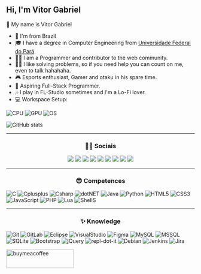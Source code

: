 ## Hi, I'm Vitor Gabriel
🎩 My name is Vitor Gabriel
-  📍 I'm from Brazil
- 🎓 I have a degree in Computer Engineering from [Universidade Federal do Pará](http://www.facompcastanhal.ufpa.br/).
- 👨‍💻 I am a Programmer and contributor to the web community.
- 👨‍🏫 I like solving problems, so if you need help you can count on me, even to talk hahahaha.
- 🎮 Esports enthusiast, Gamer and otaku in his spare time.
- 🧙 Aspiring Full-Stack Programmer.
- 🎶 I play in FL-Studio sometimes and I'm a Lo-Fi lover.
- 💻 Workspace Setup:<br>

![CPU](https://img.shields.io/badge/AMD-Ryzen_3_4100-ED1C24?style=for-the-badge&logo=amd&logoColor=white) ![GPU](https://img.shields.io/badge/NVIDIA-GTX1650-76B900?style=for-the-badge&logo=nvidia&logoColor=white) ![OS](https://img.shields.io/badge/Debian-Buster-A81D33?style=for-the-badge&logo=debian&logoColor=white)

![GitHub stats](https://github-readme-stats.vercel.app/api?username=eng-vitor&show_icons=true&theme=default)

<hr>
<h3 align="center">👨‍🎓 Sociais</h3>
<p align="center">
<a href="https://www.linkedin.com/in/mr-vitor-g-dantas"><img src="https://img.shields.io/badge/LinkedIn-0077B5?style=for-the-badge&logo=linkedin&logoColor=white"></a>
<a href="https://www.instagram.com/vithorbiel"><img src="https://img.shields.io/badge/Instagram-E4405F?style=for-the-badge&logo=instagram&logoColor=white"></a>
<a href="https://www.twitter.com/vi_Throl"><img src="	https://img.shields.io/badge/Twitter-1DA1F2?style=for-the-badge&logo=twitter&logoColor=white"></a>
<a href="https://www.twitch.tv/dikdama"><img src="https://img.shields.io/badge/Twitch-9146FF?style=for-the-badge&logo=twitch&logoColor=white"></a>
<a href="mailto:vitorgmendes99@gmail.com"><img src="https://img.shields.io/badge/Gmail-D14836?style=for-the-badge&logo=gmail&logoColor=white"></a>
<a href="https://www.codepen.io/r0t1vdev"><img src="https://img.shields.io/badge/Codepen-000000?style=for-the-badge&logo=codepen&logoColor=white"></a>
<a href="https://www.hackerrank.com/V1t0rm3nd3S"><img src="https://img.shields.io/badge/-Hackerrank-2EC866?style=for-the-badge&logo=HackerRank&logoColor=white"></a>
<a href="https://stackoverflow.com/users/20521145/vitor-gabriel"><img src="https://img.shields.io/badge/Stack_Overflow-FE7A16?style=for-the-badge&logo=stack-overflow&logoColor=white"></a>
<a href="https://steamcommunity.com/id/dikdama"><img src="https://img.shields.io/badge/Steam-000000?style=for-the-badge&logo=steam&logoColor=white"></a>
</p>

<hr>
<h3 align="center">😎 Competences</h3>
<p align="center">

![C](https://img.shields.io/badge/C-00599C?style=for-the-badge&logo=c&logoColor=white)
![Cplusplus](https://img.shields.io/badge/C%2B%2B-00599C?style=for-the-badge&logo=c%2B%2B&logoColor=white)
![Csharp](https://img.shields.io/badge/C%23-239120?style=for-the-badge&logo=c-sharp&logoColor=white)
![dotNET](https://img.shields.io/badge/.NET-5C2D91?style=for-the-badge&logo=.net&logoColor=white)
![Java](https://img.shields.io/badge/Java-ED8B00?style=for-the-badge&logo=java&logoColor=white)
![Python](https://img.shields.io/badge/Python-14354C?style=for-the-badge&logo=python&logoColor=white)
![HTML5](https://img.shields.io/badge/HTML-239120?style=for-the-badge&logo=html5&logoColor=white)
![CSS3](https://img.shields.io/badge/CSS3-1572B6?style=for-the-badge&logo=css3&logoColor=white)
![JavaScript](https://img.shields.io/badge/JavaScript-F7DF1E?style=for-the-badge&logo=javascript&logoColor=black)
![PHP](https://img.shields.io/badge/PHP-777BB4?style=for-the-badge&logo=php&logoColor=white)
![Lua](https://img.shields.io/badge/Lua-2C2D72?style=for-the-badge&logo=lua&logoColor=white)
![ShellS](https://img.shields.io/badge/Shell_Script-121011?style=for-the-badge&logo=gnu-bash&logoColor=white)


</p>

<hr>
<h3 align="center">✨ Knowledge</h3>
<p align="center">

![Git](https://img.shields.io/badge/GIT-E44C30?style=for-the-badge&logo=git&logoColor=white)
![GitLab](https://img.shields.io/badge/GitLab-330F63?style=for-the-badge&logo=gitlab&logoColor=white)
![Eclipse](https://img.shields.io/badge/Eclipse-2C2255?style=for-the-badge&logo=eclipse&logoColor=white)
![VisualStudio](https://img.shields.io/badge/Visual_Studio-5C2D91?style=for-the-badge&logo=visual%20studio&logoColor=white)
![Figma](https://img.shields.io/badge/Figma-F24E1E?style=for-the-badge&logo=figma&logoColor=white)
![MySQL](https://img.shields.io/badge/MySQL-00000F?style=for-the-badge&logo=mysql&logoColor=white)
![MSSQL](https://img.shields.io/badge/Microsoft_SQL_Server-CC2927?style=for-the-badge&logo=microsoft-sql-server&logoColor=white)
![SQLite](https://img.shields.io/badge/SQLite-07405E?style=for-the-badge&logo=sqlite&logoColor=white)
![Bootstrap](https://img.shields.io/badge/Bootstrap-563D7C?style=for-the-badge&logo=bootstrap&logoColor=white)
![jQuery](https://img.shields.io/badge/jQuery-0769AD?style=for-the-badge&logo=jquery&logoColor=white)
![repl-dot-it](https://img.shields.io/badge/replit-667881?style=for-the-badge&logo=replit&logoColor=white)
![Debian](https://img.shields.io/badge/Debian-A81D33?style=for-the-badge&logo=debian&logoColor=white)
![Jenkins](https://img.shields.io/badge/Jenkins-D24939?style=for-the-badge&logo=Jenkins&logoColor=white)
![Jira](https://img.shields.io/badge/Jira-0052CC?style=for-the-badge&logo=Jira&logoColor=white)

</p>

[<img alt="buymeacoffee" src="https://i.imgur.com/FumOWBy.png" width="180" height="50"/>](https://www.buymeacoffee.com/r0t1v)

<!---
eng-vitor/eng-vitor is a ✨ special ✨ repository because its `README.md` (this file) appears on your GitHub profile.
You can click the Preview link to take a look at your changes.
--->
